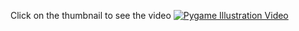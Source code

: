 Click on the thumbnail to see the video
[![Pygame Illustration Video](https://img.youtube.com/vi/ubD66YDgBOI/0.jpg)](https://youtu.be/ubD66YDgBOI)
